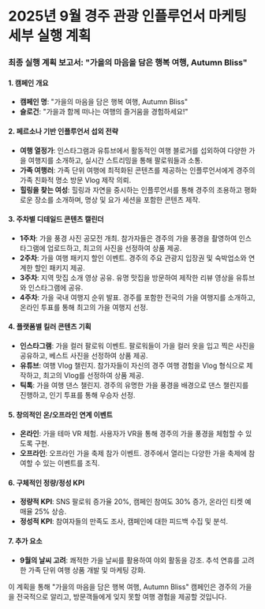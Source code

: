 # 2025년 9월 경주 관광 인플루언서 마케팅 세부 실행 계획

### 최종 실행 계획 보고서: "가을의 마음을 담은 행복 여행, Autumn Bliss"

#### 1. 캠페인 개요
- **캠페인 명**: "가을의 마음을 담은 행복 여행, Autumn Bliss"
- **슬로건**: "가을과 함께 떠나는 여행의 즐거움을 경험하세요!"

#### 2. 페르소나 기반 인플루언서 섭외 전략
- **여행 열정가**: 인스타그램과 유튜브에서 활동적인 여행 블로거를 섭외하여 다양한 가을 여행지를 소개하고, 실시간 스트리밍을 통해 팔로워들과 소통.
- **가족 여행러**: 가족 단위 여행에 최적화된 콘텐츠를 제공하는 인플루언서에게 경주의 가족 친화적 명소 방문 Vlog 제작 의뢰.
- **힐링을 찾는 여성**: 힐링과 자연을 중시하는 인플루언서를 통해 경주의 조용하고 평화로운 장소를 소개하며, 명상 및 요가 세션을 포함한 콘텐츠 제작.

#### 3. 주차별 디테일드 콘텐츠 캘린더
- **1주차**: 가을 풍경 사진 공모전 개최. 참가자들은 경주의 가을 풍경을 촬영하여 인스타그램에 업로드하고, 최고의 사진을 선정하여 상품 제공.
- **2주차**: 가을 여행 패키지 할인 이벤트. 경주의 주요 관광지 입장권 및 숙박업소와 연계한 할인 패키지 제공.
- **3주차**: 지역 맛집 소개 영상 공유. 유명 맛집을 방문하여 제작한 리뷰 영상을 유튜브와 인스타그램에 공유.
- **4주차**: 가을 국내 여행지 순위 발표. 경주를 포함한 전국의 가을 여행지를 소개하고, 온라인 투표를 통해 최고의 가을 여행지 선정.

#### 4. 플랫폼별 킬러 콘텐츠 기획
- **인스타그램**: 가을 컬러 팔로워 이벤트. 팔로워들이 가을 컬러 옷을 입고 찍은 사진을 공유하고, 베스트 사진을 선정하여 상품 제공.
- **유튜브**: 여행 Vlog 챌린지. 참가자들이 자신의 경주 여행 경험을 Vlog 형식으로 제작하고, 최고의 Vlog를 선정하여 상품 제공.
- **틱톡**: 가을 여행 댄스 챌린지. 경주의 유명한 가을 풍경을 배경으로 댄스 챌린지를 진행하고, 인기 투표를 통해 우승자 선정.

#### 5. 창의적인 온/오프라인 연계 이벤트
- **온라인**: 가을 테마 VR 체험. 사용자가 VR을 통해 경주의 가을 풍경을 체험할 수 있도록 구현.
- **오프라인**: 오프라인 가을 축제 참가 이벤트. 경주에서 열리는 다양한 가을 축제에 참여할 수 있는 이벤트를 조직.

#### 6. 구체적인 정량/정성 KPI
- **정량적 KPI**: SNS 팔로워 증가율 20%, 캠페인 참여도 30% 증가, 온라인 티켓 예매율 25% 상승.
- **정성적 KPI**: 참여자들의 만족도 조사, 캠페인에 대한 피드백 수집 및 분석.

#### 7. 추가 요소
- **9월의 날씨 고려**: 쾌적한 가을 날씨를 활용하여 야외 활동을 강조. 추석 연휴를 고려한 가족 단위 여행 상품 개발 및 마케팅 강화.

이 계획을 통해 "가을의 마음을 담은 행복 여행, Autumn Bliss" 캠페인은 경주의 가을을 전국적으로 알리고, 방문객들에게 잊지 못할 여행 경험을 제공할 것입니다.